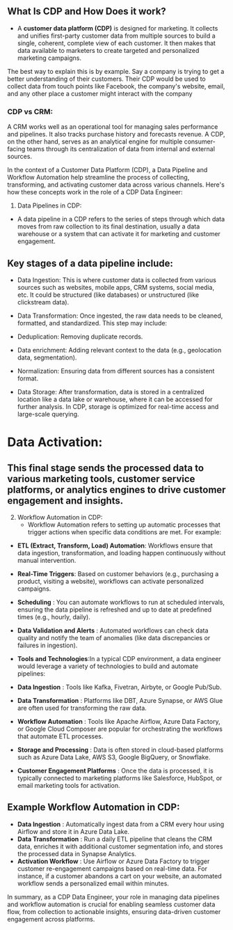 

## What Is CDP and How Does it work?
- A **customer data platform (CDP)** is designed for marketing. It collects and unifies first-party customer data from multiple sources to build a single, coherent, complete view of each customer. It then makes that data available to marketers to create targeted and personalized marketing campaigns.


The best way to explain this is by example. Say a company is trying to get a better understanding of their customers. Their CDP would be used to collect data from touch points like Facebook, the company's website, email, and any other place a customer might interact with the company

### CDP vs CRM:

A CRM works well as an operational tool for managing sales performance and pipelines. It also tracks purchase history and forecasts revenue. A CDP, on the other hand, serves as an analytical engine for multiple consumer-facing teams through its centralization of data from internal and external sources.


In the context of a Customer Data Platform (CDP), a Data Pipeline and Workflow Automation help streamline the process of collecting, transforming, and activating customer data across various channels. Here's how these concepts work in the role of a CDP Data Engineer:

1. Data Pipelines in CDP:
- A data pipeline in a CDP refers to the series of steps through which data moves from raw collection to its final destination, usually a data warehouse or a system that can activate it for marketing and customer engagement.

## Key stages of a data pipeline include:

- Data Ingestion: This is where customer data is collected from various sources such as websites, mobile apps, CRM systems, social media, etc. It could be structured (like databases) or unstructured (like clickstream data).

- Data Transformation: Once ingested, the raw data needs to be cleaned, formatted, and standardized. This step may include:

- Deduplication: Removing duplicate records.
- Data enrichment: Adding relevant context to the data (e.g., geolocation data, segmentation).
- Normalization: Ensuring data from different sources has a consistent format.
- Data Storage: After transformation, data is stored in a centralized location like a data lake or warehouse, where it can be accessed for further analysis. In CDP, storage is optimized for real-time access and large-scale querying.

# Data Activation:
## This final stage sends the processed data to various marketing tools, customer service platforms, or analytics engines to drive customer engagement and insights.

2. Workflow Automation in CDP:
      - Workflow Automation refers to setting up automatic processes that trigger actions when specific data conditions are met. For example:

- **ETL (Extract, Transform, Load) Automation**: Workflows ensure that data ingestion, transformation, and loading happen continuously without manual intervention.
- **Real-Time Triggers**: Based on customer behaviors (e.g., purchasing a product, visiting a website), workflows can activate personalized campaigns.
- **Scheduling** : You can automate workflows to run at scheduled intervals, ensuring the data pipeline is refreshed and up to date at predefined times (e.g., hourly, daily).
- **Data Validation and Alerts** : Automated workflows can check data quality and notify the team of anomalies (like data discrepancies or failures in ingestion).
- **Tools and Technologies**:In a typical CDP environment, a data engineer would leverage a variety of technologies to build and automate pipelines:

- **Data Ingestion** : Tools like Kafka, Fivetran, Airbyte, or Google Pub/Sub.
- **Data Transformation** : Platforms like DBT, Azure Synapse, or AWS Glue are often used for transforming the raw data.
- **Workflow Automation** : Tools like Apache Airflow, Azure Data Factory, or Google Cloud Composer are popular for orchestrating the workflows that automate ETL processes.
- **Storage and Processing** : Data is often stored in cloud-based platforms such as Azure Data Lake, AWS S3, Google BigQuery, or Snowflake.
- **Customer Engagement Platforms** : Once the data is processed, it is typically connected to marketing platforms like Salesforce, HubSpot, or email marketing tools for activation.

## Example Workflow Automation in CDP:
- **Data Ingestion** : Automatically ingest data from a CRM every hour using Airflow and store it in Azure Data Lake.
- **Data Transformation** : Run a daily ETL pipeline that cleans the CRM data, enriches it with additional customer segmentation info, and stores the processed data in Synapse Analytics.
- **Activation Workflow** : Use Airflow or Azure Data Factory to trigger customer re-engagement campaigns based on real-time data. For instance, if a customer abandons a cart on your website, an automated workflow sends a personalized email within minutes.


In summary, as a CDP Data Engineer, your role in managing data pipelines and workflow automation is crucial for enabling seamless customer data flow, from collection to actionable insights, ensuring data-driven customer engagement across platforms.
